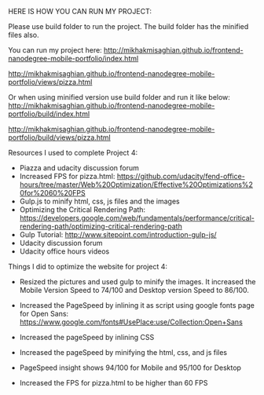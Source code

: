 HERE IS HOW YOU CAN RUN MY PROJECT:

Please use build folder to run the project. The build folder has the minified files also.

You can run my project here:
http://mikhakmisaghian.github.io/frontend-nanodegree-mobile-portfolio/index.html

http://mikhakmisaghian.github.io/frontend-nanodegree-mobile-portfolio/views/pizza.html

Or when using minified version use build folder and run it like below:
http://mikhakmisaghian.github.io/frontend-nanodegree-mobile-portfolio/build/index.html

http://mikhakmisaghian.github.io/frontend-nanodegree-mobile-portfolio/build/views/pizza.html


Resources I used to complete Project 4:

- Piazza and udacity discussion forum
- Increased FPS for pizza.html:
https://github.com/udacity/fend-office-hours/tree/master/Web%20Optimization/Effective%20Optimizations%20for%2060%20FPS
- Gulp.js to minify html, css, js files and the images
- Optimizing the Critical Rendering Path: https://developers.google.com/web/fundamentals/performance/critical-rendering-path/optimizing-critical-rendering-path
- Gulp Tutorial: http://www.sitepoint.com/introduction-gulp-js/
- Udacity discussion forum
- Udacity office hours videos

Things I did to optimize the website for project 4:
- Resized the pictures and used gulp to minify the images. It increased the Mobile Version Speed to 74/100 and Desktop version Speed to 86/100.


- Increased the PageSpeed by inlining it as script using google fonts page for Open Sans:
https://www.google.com/fonts#UsePlace:use/Collection:Open+Sans

- Increased the pageSpeed by inlining CSS
- Increased the pageSpeed by minifying the html, css, and js files
- PageSpeed insight shows 94/100 for Mobile and 95/100 for Desktop
- Increased the FPS for pizza.html to be higher than 60 FPS
